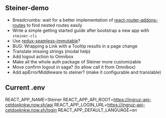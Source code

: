 ## Steiner-demo

- Breadcrumbs: wait for a better implementation of [react-router-addons-routes](https://github.com/ReactTraining/react-router-addons-routes) to find nested routes easily
- Write a simple getting started guide after bootstrap a new app with `steiner-cli`
- Use [redux-seamless-immutable](https://www.npmjs.com/package/redux-seamless-immutable)?
- BUG: Wrapping a Link with a Tooltip results in a page change
- Translate missing strings (modal help)
- Add logout action to Omnibox
- Make all the whole auth package of Steiner more customizable
- Move confirm logout in saga? (to allow call it from Omnibox)
- Add apiErrorMiddleware to steiner? (make it configurable and translable)

## Current .env

REACT_APP_NAME=Steiner
REACT_APP_API_ROOT=https://ingruz-api-cetdoxknkw.now.sh/api
REACT_APP_LOGIN_URL=https://ingruz-api-cetdoxknkw.now.sh/login
REACT_APP_DEFAULT_LANGUAGE=en